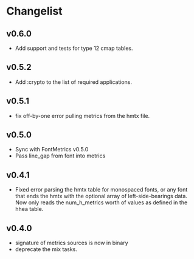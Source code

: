 # Changelist

## v0.6.0
  * Add support and tests for type 12 cmap tables.

## v0.5.2
  * Add :crypto to the list of required applications.

## v0.5.1
  * fix off-by-one error pulling metrics from the hmtx file.

## v0.5.0
  * Sync with FontMetrics v0.5.0
  * Pass line_gap from font into metrics

## v0.4.1
  * Fixed error parsing the hmtx table for monospaced fonts, or any font that ends the hmtx with the optional array of left-side-bearings data. Now only reads the num_h_metrics worth of values as defined in the hhea table.

## v0.4.0
  * signature of metrics sources is now in binary
  * deprecate the mix tasks.